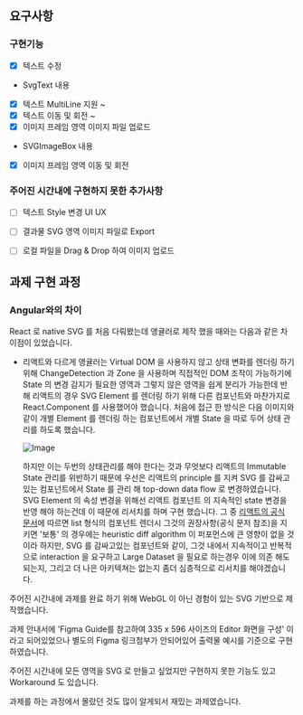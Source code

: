 ## 요구사항
### 구현기능
- [x] 텍스트 수정
- SvgText 내용
- [x] 텍스트 MultiLine 지원
~
- [x] 텍스트 이동 및 회전
~
- [x] 이미지 프레임 영역 이미지 파일 업로드
- SVGImageBox 내용
- [x] 이미지 프레임 영역 이동 및 회전

### 주어진 시간내에 구현하지 못한 추가사항
- [ ] 텍스트 Style 변경 UI UX
- [ ] 결과물 SVG 영역 이미지 파일로 Export
- [ ] 로컬 파일을 Drag & Drop 하여 이미지 업로드


## 과제 구현 과정


### Angular와의 차이
React 로 native SVG 를 처음 다뤄봤는데 앵귤러로 제작 했을 때와는 다음과 같은 차이점이 있었습니다.
- 리액트와 다르게 앵귤러는 Virtual DOM 을 사용하지 않고 상태 변화를 렌더링 하기 위해 ChangeDetection 과 Zone 을 사용하며
  직접적인 DOM 조작이 가능하기에 State 의 변경 감지가 필요한 영역과 그렇지 않은 영역을 쉽게 분리가 가능한데 반해
  리액트의 경우 SVG Element 를 렌더링 하기 위해 다른 컴포넌트와 마찬가지로 React.Component 를 사용했어야 했습니다.
  처음에 접근 한 방식은 다음 이미지와 같이 개별 Element 를 렌더링 하는 컴포넌트에서 개별 State 을 따로 두어 상태 관리를 하도록 했습니다.
  
  ![Image](https://s3.us-west-2.amazonaws.com/secure.notion-static.com/43422c62-3da8-47de-9042-d5f00447a3ea/Untitled.png?X-Amz-Algorithm=AWS4-HMAC-SHA256&X-Amz-Credential=AKIAT73L2G45O3KS52Y5%2F20210206%2Fus-west-2%2Fs3%2Faws4_request&X-Amz-Date=20210206T100239Z&X-Amz-Expires=86400&X-Amz-Signature=2f18737e0f9d1d690fd2435f80a4c560a076976145911a2debf2dbe70bdd0163&X-Amz-SignedHeaders=host&response-content-disposition=filename%20%3D%22Untitled.png%22)
  
  하지만 이는 두번의 상태관리를 해야 한다는 것과 무엇보다 리액트의 Immutable State 관리를 위반하기 때문에 
  우선은 리액트의 principle 를 지켜  SVG 를 감싸고있는 컴포넌트에서 State 를 관리 해 top-down data flow 로 변경하였습니다. 
  SVG Element 의 속성 변경을 위해선 리액트 컴포넌트 의 지속적인 state 변경을 반영 해야 하는건데 이 때문에 리서치를 하며 구현 했습니다.
  그 중 [리액트의 공식 문서](https://reactjs.org/docs/reconciliation.html#tradeoffs)에 따르면 list 형식의 컴포넌트 렌더시
  그것의 권장사항(공식 문저 참조)을 지키면 '보통' 의 경우에는 heuristic diff algorithm 이 퍼포먼스에 큰 영향이 없을 것이라 하지만,
  SVG 를 감싸고있는 컴포넌트와 같이, 그것 내에서 지속적이고 반복적으로 interaction 을 요구하고 Large Dataset 을 필요로 하는경우 
  이에 의존 해도되는지, 그리고 더 나은 아키텍쳐는 없는지 좀더 심층적으로 리서치를 해야겠습니다.
  
주어진 시간내에 과제를 완료 하기 위해 WebGL 이 아닌 경험이 있는 SVG 기반으로 제작했습니다.

과제 안내서에 'Figma Guide를 참고하여 335 x 596 사이즈의 Editor 화면을 구성' 이라고 되어있었으나 별도의 Figma 링크첨부가 안되어있어 출력물 예시를 기준으로 구현하였습니다.

주어진 시간내에 모든 영역을 SVG 로 만들고 싶었지만 구현하지 못한 기능도 있고 Workaround 도 있습니다.

과제를 하는 과정에서 몰랐던 것도 많이 알게되서 재밌는 과제였습니다.
